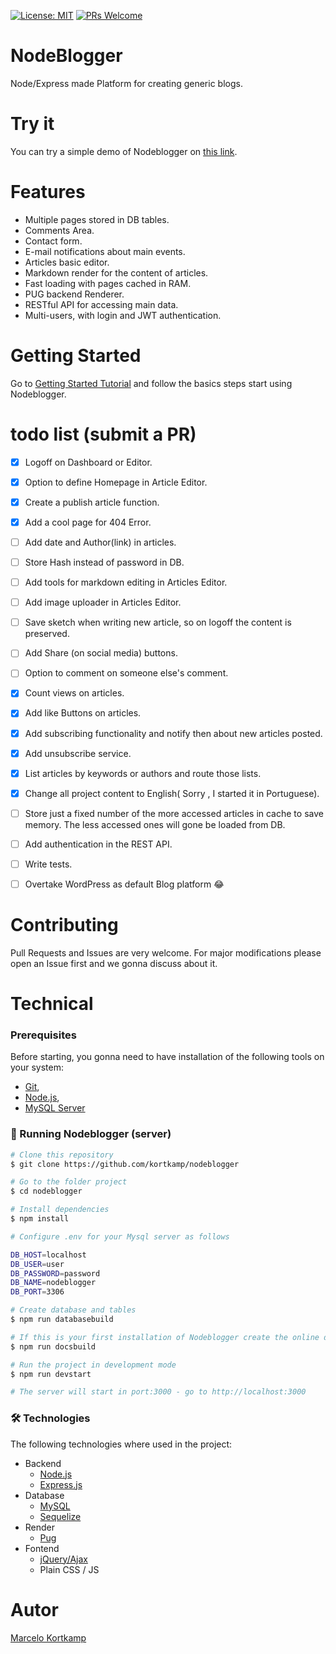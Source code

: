 [![License: MIT](https://img.shields.io/badge/License-MIT-yellow.svg)](https://opensource.org/licenses/MIT)
[![PRs Welcome](https://img.shields.io/badge/PRs-welcome-brightgreen.svg?style=flat-square)](https://github.com/kortkamp/nodeblogger/fork)

# NodeBlogger
Node/Express made Platform for creating generic blogs.


# Try it
You can try a simple demo of Nodeblogger on [this link](https://kortkamp-nodeblogger.herokuapp.com/).

# Features
- Multiple pages stored in DB tables.
- Comments Area.
- Contact form.
- E-mail notifications about main events.
- Articles basic editor.
- Markdown render for the content of articles.
- Fast loading with pages cached in RAM.
- PUG backend Renderer.
- RESTful API for accessing main data.
- Multi-users, with login and JWT authentication.


# Getting Started

Go to [Getting Started Tutorial](https://github.com/kortkamp/nodeblogger/blob/main/docs/getting-started.md) and follow the basics steps start using Nodeblogger.

# todo list (submit a PR)
- [x] Logoff on Dashboard or Editor.
- [x] Option to define Homepage in Article Editor.
- [x] Create a publish article function.
- [x] Add a cool page for 404 Error.
- [ ] Add date and Author(link) in articles.
- [ ] Store Hash instead of password in DB.
- [ ] Add tools for markdown editing in Articles Editor.
- [ ] Add image uploader in Articles Editor.
- [ ] Save sketch when writing new article, so on logoff the content is preserved.
- [ ] Add Share (on social media) buttons.
- [ ] Option to comment on someone else's comment.
- [x] Count views on articles.
- [x] Add like Buttons on articles.
- [x] Add subscribing functionality and notify then about new articles posted.
- [x] Add unsubscribe service.
- [x] List articles by keywords or authors and route those lists.
- [x] Change all project content to English( Sorry , I started it in Portuguese).
- [ ] Store just a fixed number of the more accessed articles in cache to save memory. The less accessed ones will gone be loaded from DB.
- [ ] Add authentication in the REST API.
- [ ] Write tests.
- [ ] Overtake WordPress as default Blog platform :joy:


# Contributing

Pull Requests and Issues are very welcome. For major modifications please open an Issue first and we gonna discuss about it.



# Technical

### Prerequisites

Before starting, you gonna need to have installation of the following tools on your system:
- [Git](https://git-scm.com), 
- [Node.js](https://nodejs.org/en/), 
- [MySQL Server](https://www.mysql.com/)

### 🎲 Running Nodeblogger (server)

```bash
# Clone this repository
$ git clone https://github.com/kortkamp/nodeblogger

# Go to the folder project
$ cd nodeblogger

# Install dependencies
$ npm install

# Configure .env for your Mysql server as follows

DB_HOST=localhost
DB_USER=user
DB_PASSWORD=password
DB_NAME=nodeblogger
DB_PORT=3306

# Create database and tables
$ npm run databasebuild

# If this is your first installation of Nodeblogger create the online documentation
$ npm run docsbuild

# Run the project in development mode
$ npm run devstart

# The server will start in port:3000 - go to http://localhost:3000 
```


### 🛠 Technologies

The following technologies where used in the project:

- Backend
    - [Node.js](https://nodejs.org/en/)
    - [Express.js](https://expressjs.com/)
- Database
    - [MySQL](https://www.mysql.com/)
    - [Sequelize](https://sequelize.org/)
- Render
    - [Pug](https://pugjs.org/)
- Fontend
    - [jQuery/Ajax](https://jquery.com/)
    - Plain CSS / JS


# Autor
   [Marcelo Kortkamp](https://github.com/kortkamp)